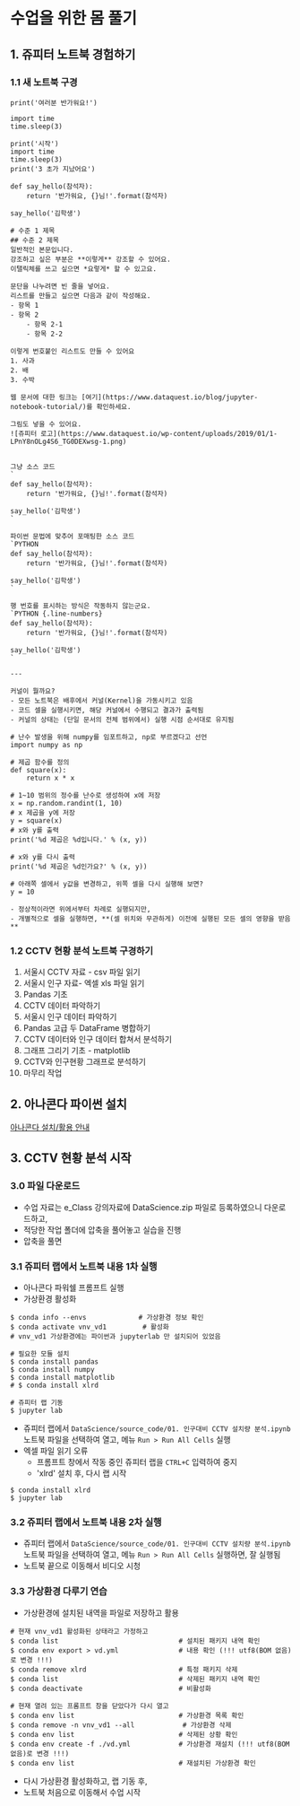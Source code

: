 # 수업을 위한 몸 풀기
## 1. 쥬피터 노트북 경험하기
### 1.1 새 노트북 구경
```
print('여러분 반가워요!')
```
```
import time
time.sleep(3)
```
```
print('시작')
import time
time.sleep(3)
print('3 초가 지났어요')
```
```
def say_hello(참석자):
    return '반가워요, {}님!'.format(참석자)

say_hello('김학생')
```
```
# 수준 1 제목
## 수준 2 제목
일반적인 본문입니다.
강조하고 싶은 부분은 **이렇게** 강조할 수 있어요.
이탤릭체를 쓰고 싶으면 *요렇게* 할 수 있고요.

문단을 나누려면 빈 줄을 넣어요.
리스트를 만들고 싶으면 다음과 같이 작성해요.
- 항목 1
- 항목 2
    - 항목 2-1
    - 항목 2-2

이렇게 번호붙인 리스트도 만들 수 있어요
1. 사과
2. 배
3. 수박

웹 문서에 대한 링크는 [여기](https://www.dataquest.io/blog/jupyter-notebook-tutorial/)를 확인하세요.

그림도 넣을 수 있어요.
![쥬피터 로고](https://www.dataquest.io/wp-content/uploads/2019/01/1-LPnY8nOLg4S6_TG0DEXwsg-1.png)


그냥 소스 코드
`
def say_hello(참석자):
    return '반가워요, {}님!'.format(참석자)

say_hello('김학생')
`

파이썬 문법에 맞추어 포매팅한 소스 코드
`PYTHON
def say_hello(참석자):
    return '반가워요, {}님!'.format(참석자)

say_hello('김학생')
`

행 번호를 표시하는 방식은 작동하지 않는군요.
`PYTHON {.line-numbers}
def say_hello(참석자):
    return '반가워요, {}님!'.format(참석자)

say_hello('김학생')
`

---

커널이 뭘까요?
- 모든 노트북은 배후에서 커널(Kernel)을 가동시키고 있음
- 코드 셀을 실행시키면, 해당 커널에서 수행되고 결과가 출력됨
- 커널의 상태는 (단일 문서의 전체 범위에서) 실행 시점 순서대로 유지됨
```
```
# 난수 발생을 위해 numpy를 임포트하고, np로 부르겠다고 선언
import numpy as np

# 제곱 함수를 정의
def square(x):
    return x * x
```
```
# 1~10 범위의 정수를 난수로 생성하여 x에 저장
x = np.random.randint(1, 10)
# x 제곱을 y에 저장
y = square(x)
# x와 y를 출력
print('%d 제곱은 %d입니다.' % (x, y))
```
```
# x와 y를 다시 출력
print('%d 제곱은 %d인가요?' % (x, y))
```
```
# 아래쪽 셀에서 y값을 변경하고, 위쪽 셀을 다시 실행해 보면?
y = 10
```
```
- 정상적이라면 위에서부터 차례로 실행되지만,
- 개별적으로 셀을 실행하면, **(셀 위치와 무관하게) 이전에 실행된 모든 셀의 영향을 받음**
```

### 1.2 CCTV 현황 분석 노트북 구경하기
1. 서울시 CCTV 자료 - csv 파일 읽기
2. 서울시 인구 자료- 엑셀 xls 파일 읽기
3. Pandas 기초
4. CCTV 데이터 파악하기
5. 서울시 인구 데이터 파악하기
6. Pandas 고급 두 DataFrame 병합하기
7. CCTV 데이터와 인구 데이터 합쳐서 분석하기
8. 그래프 그리기 기초 - matplotlib
9. CCTV와 인구현황 그래프로 분석하기
10. 마무리 작업

## 2. 아나콘다 파이썬 설치
[아나콘다 설치/활용 안내 ](./wk0201_anaconda.md)

## 3. CCTV 현황 분석 시작
### 3.0 파일 다운로드
- 수업 자료는 e_Class 강의자료에 DataScience.zip 파일로 등록하였으니 다운로드하고,
- 적당한 작업 폴더에 압축을 풀어놓고 실습을 진행
- 압축을 풀면
### 3.1 쥬피터 랩에서 노트북 내용 1차 실행
- 아나콘다 파워쉘 프롬프트 실행
- 가상환경 활성화
```
$ conda info --envs             # 가상환경 정보 확인
$ conda activate vnv_vd1         # 활성화
# vnv_vd1 가상환경에는 파이썬과 jupyterlab 만 설치되어 있었음

# 필요한 모듈 설치
$ conda install pandas
$ conda install numpy
$ conda install matplotlib
# $ conda install xlrd

# 쥬피터 랩 기동
$ jupyter lab
```
- 쥬피터 랩에서
  `DataScience/source_code/01. 인구대비 CCTV 설치량 분석.ipynb` 노트북 파일을 선택하여 열고, 메뉴 `Run > Run All Cells` 실행
- 엑셀 파일 읽기 오류
  - 프롬프트 창에서 작동 중인 쥬피터 랩을 `CTRL+C` 입력하여 중지
  - 'xlrd' 설치 후, 다시 랩 시작
```
$ conda install xlrd
$ jupyter lab
```
### 3.2 쥬피터 랩에서 노트북 내용 2차 실행
- 쥬피터 랩에서
  `DataScience/source_code/01. 인구대비 CCTV 설치량 분석.ipynb` 노트북 파일을 선택하여 열고, 메뉴 `Run > Run All Cells` 실행하면,
  잘 실행됨
- 노트북 끝으로 이동해서 비디오 시청

### 3.3 가상환경 다루기 연습
- 가상환경에 설치된 내역을 파일로 저장하고 활용
```
# 현재 vnv_vd1 활성화된 상태라고 가정하고
$ conda list                              # 설치된 패키지 내역 확인
$ conda env export > vd.yml               # 내용 확인 (!!! utf8(BOM 없음)로 변경 !!!)
$ conda remove xlrd                       # 특정 패키지 삭제
$ conda list                              # 삭제된 패키지 내역 확인
$ conda deactivate                        # 비활성화

# 현재 열려 있는 프롬프트 창을 닫았다가 다시 열고
$ conda env list                          # 가상환경 목록 확인
$ conda remove -n vnv_vd1 --all            # 가상환경 삭제
$ conda env list                          # 삭제된 상황 확인
$ conda env create -f ./vd.yml            # 가상환경 재설치 (!!! utf8(BOM 없음)로 변경 !!!)
$ conda env list                          # 재설치된 가상환경 확인
```
- 다시 가상환경 활성화하고, 랩 기동 후,
- 노트북 처음으로 이동해서 수업 시작
